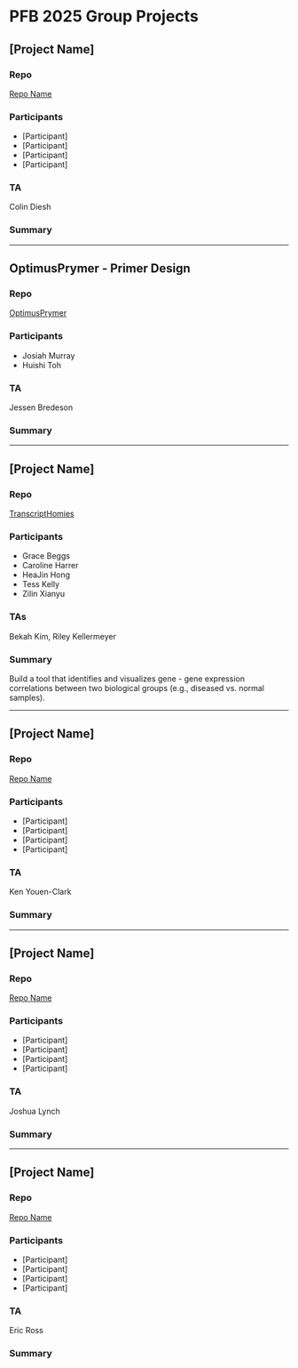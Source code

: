 # PFB 2025 Group Projects

## [Project Name]

### Repo
[Repo Name](path)

### Participants
- [Participant]
- [Participant]
- [Participant]
- [Participant]

### TA
Colin Diesh

### Summary


  
----  


## OptimusPrymer - Primer Design

### Repo
[OptimusPrymer](https://github.com/josiahmurra/cshl_primer_design)

### Participants
- Josiah Murray
- Huishi Toh

### TA
Jessen Bredeson

### Summary


  
----  

## [Project Name]

### Repo
[TranscriptHomies](https://github.com/rikellermeyer/TranscriptHomies)

### Participants
- Grace Beggs
- Caroline Harrer
- HeaJin Hong
- Tess Kelly
- Zilin Xianyu

### TAs
Bekah Kim, Riley Kellermeyer
  
### Summary
Build a tool that identifies and visualizes gene - gene expression correlations between two biological groups (e.g., diseased vs. normal samples).
  
----  

## [Project Name]

### Repo
[Repo Name](path)

### Participants
- [Participant]
- [Participant]
- [Participant]
- [Participant]

### TA
Ken Youen-Clark
  
### Summary


----  

## [Project Name]

### Repo
[Repo Name](path)

### Participants
- [Participant]
- [Participant]
- [Participant]
- [Participant]

### TA
Joshua Lynch
  
### Summary




----  

## [Project Name]

### Repo
[Repo Name](path)

### Participants
- [Participant]
- [Participant]
- [Participant]
- [Participant]

### TA
Eric Ross
  
### Summary

